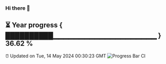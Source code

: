 ### Hi there 👋
⏳ Year progress { ██████████▁▁▁▁▁▁▁▁▁▁▁▁▁▁▁▁▁▁▁▁ } 36.62 %
---
⏰ Updated on Tue, 14 May 2024 00:30:23 GMT
![Progress Bar CI](https://github.com/Moyi321/Moyi321/workflows/Progress%20Bar%20CI/badge.svg)
